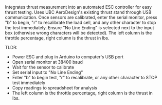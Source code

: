 Integrates thrust measurement into an automated ESC controller for easy thrust testing. Uses UBC AeroDesign's existing thrust stand through USB communication. Once sensors are calibrated, enter the serial monitor, press "b" to begin, "r" to recalibrate the load cell, and any other character to stop the test immediately. Ensure "No Line Ending" is selected next to the input box (otherwise wrong characters will be detected). The left column is the throttle percentage, right column is the thrust in lbs.

TLDR:
- Power ESC and plug in Arduino to computer's USB port
- Open serial monitor at 38400 baud
- Wait for the sensor to calibrate
- Set serial input to "No Line Ending"
- Enter "b" to begin test, "r" to recalibrate, or any other character to STOP test immediately
- Copy readings to spreadsheet for analysis
- The left column is the throttle percentage, right column is the thrust in lbs.
